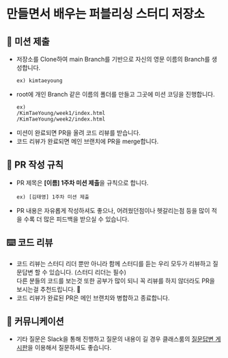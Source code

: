 # 만들면서 배우는 퍼블리싱 스터디 저장소

## 🎯 미션 제출

- 저장소를 Clone하여 main Branch를 기반으로 자신의 영문 이름의 Branch를 생성합니다.
  ```
  ex) kimtaeyoung
  ```
- root에 개인 Branch 같은 이름의 폴더를 만들고 그곳에 미션 코딩을 진행합니다.
  ```
  ex)
  /KimTaeYoung/week1/index.html
  /KimTaeYoung/week2/index.html
  ```
- 미션이 완료되면 PR을 올려 코드 리뷰를 받습니다.
- 코드 리뷰가 완료되면 메인 브랜치에 PR을 merge합니다.

## 📝 PR 작성 규칙

- PR 제목은 **[이름] 1주차 미션 제출**을 규칙으로 합니다.
  ```
  ex) [김태영] 1주차 미션 제출
  ```
- PR 내용은 자유롭게 작성하셔도 좋으나, 어려웠던점이나 헷갈리는점 등을 많이 적을 수록 더 많은 피드백을 받으실 수 있습니다.

## ⌨️ 코드 리뷰
- 코드 리뷰는 스터디 리더 뿐만 아니라 함께 스터디를 듣는 우리 모두가 리뷰하고 질문답변 할 수 있습니다. (스터디 리더는 필수)
<br>다른 분들의 코드를 보는것 또한 공부가 많이 되니 꼭 리뷰를 하지 않더라도 PR을 보시는걸 추천드립니다. 🙂
- 코드 리뷰가 완료된 PR은 메인 브랜치와 병합하고 종료합니다.

## 💬 커뮤니케이션
- 기타 질문은 Slack을 통해 진행하고 질문의 내용이 길 경우 클래스룸의 [질문답변 게시판](https://school.programmers.co.kr/app/courses/14716/questions/)을 이용해서 질문하셔도 좋습니다.
